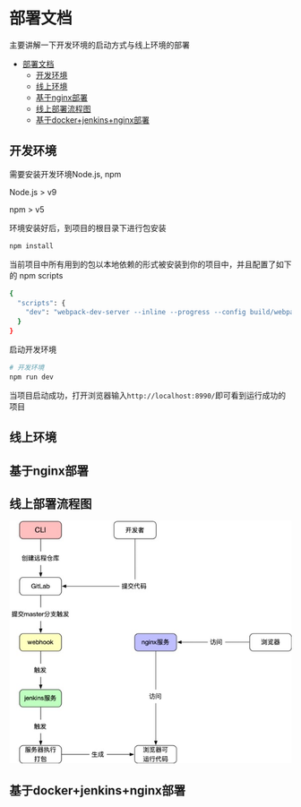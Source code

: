 # 部署文档
主要讲解一下开发环境的启动方式与线上环境的部署
<!-- TOC -->

- [部署文档](#部署文档)
  - [开发环境](#开发环境)
  - [线上环境](#线上环境)
  - [基于nginx部署](#基于nginx部署)
  - [线上部署流程图](#线上部署流程图)
  - [基于docker+jenkins+nginx部署](#基于dockerjenkinsnginx部署)

<!-- /TOC -->

## 开发环境
需要安装开发环境Node.js, npm

Node.js > v9

npm > v5

环境安装好后，到项目的根目录下进行包安装
```bash
npm install
```

当前项目中所有用到的包以本地依赖的形式被安装到你的项目中，并且配置了如下的 npm scripts

```bash
{
  "scripts": {
    "dev": "webpack-dev-server --inline --progress --config build/webpack.dev.conf.js",
  }
}
```

启动开发环境

``` bash
# 开发环境 
npm run dev 
```

当项目启动成功，打开浏览器输入`http://localhost:8990/`即可看到运行成功的项目

## 线上环境

## 基于nginx部署

## 线上部署流程图
![image](./images/ci2.jpg)

## 基于docker+jenkins+nginx部署